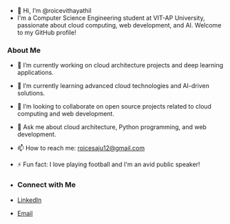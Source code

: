 - 👋 Hi, I’m @roicevithayathil
- I'm a Computer Science Engineering student at VIT-AP University, passionate about cloud computing, web development, and AI. Welcome to my GitHub profile!
### About Me
- 🔭 I’m currently working on cloud architecture projects and deep learning applications.
- 🌱 I’m currently learning advanced cloud technologies and AI-driven solutions.
- 👯 I’m looking to collaborate on open source projects related to cloud computing and web development.
- 💬 Ask me about cloud architecture, Python programming, and web development.
- 📫 How to reach me: [roicesaju12@gmail.com](mailto:roicesaju12@gmail.com)
- ⚡ Fun fact: I love playing football and I'm an avid public speaker!
- ### Connect with Me

- [LinkedIn](https://www.linkedin.com/in/roice-vithayathil-bb2980194)
- [Email](mailto:roicesaju12@gmail.com)



<!---
roicevithayathil/roicevithayathil is a ✨ special ✨ repository because its `README.md` (this file) appears on your GitHub profile.
You can click the Preview link to take a look at your changes.
--->
